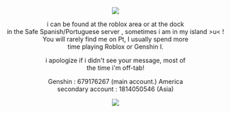 <p align="center">
<img src="https://github.com/user-attachments/assets/3418792b-e7cd-457c-a3a7-a3397b8499c2" />
</p>


<p align="center">
  i can be found at the roblox area or at the dock<br/>
  in the Safe Spanish/Portuguese server , sometimes i am in my island >u< ! <br/> 
  You will rarely find me on Pt, I usually spend more <br/>
  time playing Roblox or Genshin I.
 </p>

<p align="center">
i apologize if i didn't see your message, most of<br/>
the time i'm off-tab! 
</p>

<p align="center">
Genshin : 679176267 (main account.) America <br/>
secondary account : 1814050546 (Asia)
</p>


<p align="center">
<img src="https://github.com/user-attachments/assets/f50c4b3f-7975-43a3-8049-3329f4a41fff" />
</p>
